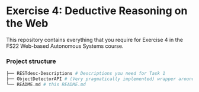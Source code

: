 # Exercise 4: Deductive Reasoning on the Web

This repository contains everything that you require for Exercise 4 in the FS22 Web-based Autonomous Systems course.


### Project structure
```bash
├── RESTdesc-Descriptions # Descriptions you need for Task 1
├── ObjectDetectorAPI # (Very pragmatically implemented) wrapper around darknet, you need this for Task 2
└── README.md # this README.md
```

